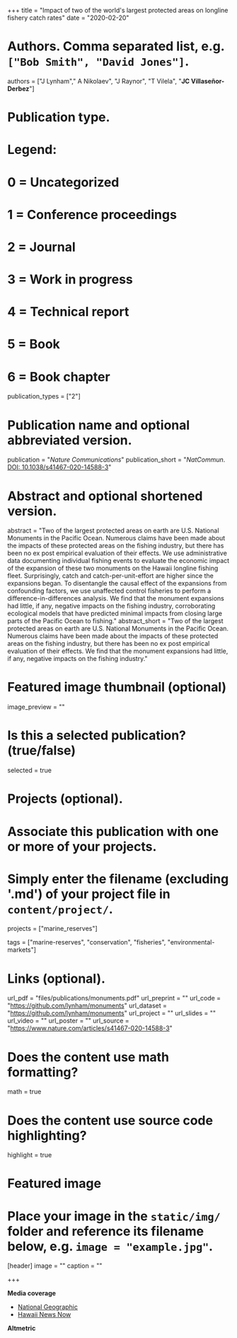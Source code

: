 +++
title = "Impact of two of the world's largest protected areas on longline fishery catch rates"
date = "2020-02-20"

# Authors. Comma separated list, e.g. `["Bob Smith", "David Jones"]`.
authors = ["J Lynham"," A Nikolaev", "J Raynor", "T Vilela",  "**JC Villaseñor-Derbez**"]

# Publication type.
# Legend:
# 0 = Uncategorized
# 1 = Conference proceedings
# 2 = Journal
# 3 = Work in progress
# 4 = Technical report
# 5 = Book
# 6 = Book chapter
publication_types = ["2"]

# Publication name and optional abbreviated version.
publication = "*Nature Communications*"
publication_short = "*NatCommun*. [DOI: 10.1038/s41467-020-14588-3](https://doi.org/10.1038/s41467-020-14588-3)"

# Abstract and optional shortened version.
abstract = "Two of the largest protected areas on earth are U.S. National Monuments in the Pacific Ocean. Numerous claims have been made about the impacts of these protected areas on the fishing industry, but there has been no ex post empirical evaluation of their effects. We use administrative data documenting individual fishing events to evaluate the economic impact of the expansion of these two monuments on the Hawaii longline fishing fleet. Surprisingly, catch and catch-per-unit-effort are higher since the expansions began. To disentangle the causal effect of the expansions from confounding factors, we use unaffected control fisheries to perform a difference-in-differences analysis. We find that the monument expansions had little, if any, negative impacts on the fishing industry, corroborating ecological models that have predicted minimal impacts from closing large parts of the Pacific Ocean to fishing."
abstract_short = "Two of the largest protected areas on earth are U.S. National Monuments in the Pacific Ocean. Numerous claims have been made about the impacts of these protected areas on the fishing industry, but there has been no ex post empirical evaluation of their effects. We find that the monument expansions had little, if any, negative impacts on the fishing industry."

# Featured image thumbnail (optional)
image_preview = ""

# Is this a selected publication? (true/false)
selected = true

# Projects (optional).
#   Associate this publication with one or more of your projects.
#   Simply enter the filename (excluding '.md') of your project file in `content/project/`.
projects = ["marine_reserves"]

tags = ["marine-reserves", "conservation", "fisheries", "environmental-markets"]

# Links (optional).
url_pdf = "files/publications/monuments.pdf"
url_preprint = ""
url_code = "https://github.com/lynham/monuments"
url_dataset = "https://github.com/lynham/monuments"
url_project = ""
url_slides = ""
url_video = ""
url_poster = ""
url_source = "https://www.nature.com/articles/s41467-020-14588-3"

# Does the content use math formatting?
math = true

# Does the content use source code highlighting?
highlight = true

# Featured image
# Place your image in the `static/img/` folder and reference its filename below, e.g. `image = "example.jpg"`.
[header]
image = ""
caption = ""

+++

**Media coverage**

- [National Geographic](https://www.nationalgeographic.com/science/2020/05/fishery-managers-seek-to-open-pacific-monuments-to-fishing/#close)
- [Hawaii News Now](https://www.hawaiinewsnow.com/2020/02/25/study-expansion-pacific-marine-national-monuments-didnt-harm-fishing-industry/)

**Altmetric**

<script type="text/javascript" src="https://d1bxh8uas1mnw7.cloudfront.net/assets/embed.js"></script><div class="altmetric-embed" data-badge-type="donut" data-altmetric-id="76393902"></div>
